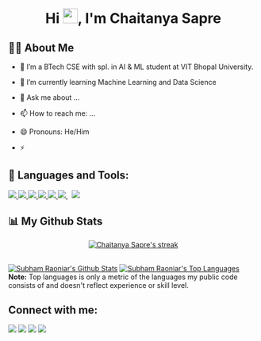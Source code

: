 <h1 align="center">Hi <img src="https://raw.githubusercontent.com/MartinHeinz/MartinHeinz/master/wave.gif" width="30px">, I'm Chaitanya Sapre</h1>


## 🙋‍♂️ About Me
- 🔭 I’m a BTech CSE with spl. in AI & ML student at VIT Bhopal University.
- 🌱 I’m currently learning Machine Learning and Data Science

- 💬 Ask me about ...
- 📫 How to reach me: ...
- 😄 Pronouns: He/Him
- ⚡ 


## 🚀 Languages and Tools:
<p align="left"> 
    <a href="https://www.java.com" target="_blank"> <img src="https://img.icons8.com/color/48/000000/java-coffee-cup-logo.png"/> </a>
    <a href="https://www.w3.org/html/" target="_blank"> <img src="https://img.icons8.com/color/48/000000/html-5.png"/> </a> 
    <a href="https://www.w3schools.com/css/" target="_blank"> <img src="https://img.icons8.com/color/48/000000/css3.png"/> </a> 
    <a href="https://getbootstrap.com" target="_blank"> <img src="https://img.icons8.com/color/48/000000/bootstrap.png"/> </a> 
    <a href="https://www.python.org" target="_blank"> <img src="https://img.icons8.com/color/48/000000/python.png"/> </a> 
    <a style="padding-right:8px;" href="https://www.mysql.com/" target="_blank"> <img src="https://img.icons8.com/fluent/50/000000/mysql-logo.png"/> </a> 
    <a href="https://git-scm.com/" target="_blank"> <img src="https://img.icons8.com/color/48/000000/git.png"/> </a>
</p>


## 📊 My Github Stats

<p align="center">
    <a href="https://github.com/Circinusss/github-readme-streak-stats">
        <img title="🔥 Get streak stats for your profile at git.io/streak-stats" alt="Chaitanya Sapre's streak" src="https://github-readme-streak-stats.herokuapp.com/?user=Circinusss&theme=black-ice&hide_border=true&stroke=0000&background=060A0CD0"/>
    </a>
</p>
<br/>
    <a href="https://github.com/Circinusss/github-readme-stats"><img alt="Subham Raoniar's Github Stats" src="https://github-readme-stats.vercel.app/api?username=Circinusss&show_icons=true&count_private=true&theme=react&hide_border=true&bg_color=0D1117" /></a>
  <a href="https://github.com/Circinusss/github-readme-stats"><img alt="Subham Raoniar's Top Languages" src="https://github-readme-stats.vercel.app/api/top-langs/?username=Circinusss&langs_count=8&count_private=true&layout=compact&theme=react&hide_border=true&bg_color=0D1117" /></a>
  <br/>
  <b>Note:</b> Top languages is only a metric of the languages my public code consists of and doesn't reflect experience or skill level.


<br/>

## Connect with me:
<p align="left">

<a href = "mailto: saprechaitanya@gmail.com"><img src="https://img.icons8.com/fluent/48/000000/gmail.png"/></a>
<a href = "https://www.linkedin.com/in/chaitanya-kedar-sapre/"><img src="https://img.icons8.com/fluent/48/000000/linkedin.png"/></a>
<a href = "https://twitter.com/_ChaitanyaSapre"><img src="https://img.icons8.com/fluent/48/000000/twitter.png"/></a>
<a href = "https://www.instagram.com/__.circinus.__/"><img src="https://img.icons8.com/fluent/48/000000/instagram-new.png"/></a>
<!--
**Circinusss/Circinusss** is a ✨ _special_ ✨ repository because its `README.md` (this file) appears on your GitHub profile.

Here are some ideas to get you started:

- 🔭 I’m a BTech CSE with spl. in AI & ML student at VIT Bhopal University.
- 🌱 I’m currently learning Machine Learning and Data Science

- 💬 Ask me about ...
- 📫 How to reach me: ...
- 😄 Pronouns: He/Him
- ⚡ 
-->
